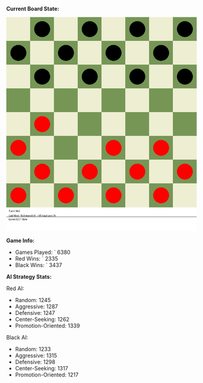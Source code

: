 
**Current Board State:**  
<!-- START_GIF -->
![Checkers Game](./checkers_game.gif)
<!-- END_GIF -->

**Game Info:**  
- Games Played: `<!-- GAMES_PLAYED --> 6380
- Red Wins: `<!-- RED_WINS --> 2335
- Black Wins: `<!-- BLACK_WINS --> 3437

<!-- AI_STATS -->
**AI Strategy Stats:**

Red AI:
- Random: 1245
- Aggressive: 1287
- Defensive: 1247
- Center-Seeking: 1262
- Promotion-Oriented: 1339

Black AI:
- Random: 1233
- Aggressive: 1315
- Defensive: 1298
- Center-Seeking: 1317
- Promotion-Oriented: 1217
